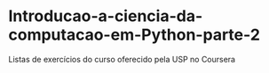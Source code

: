 # Introducao-a-ciencia-da-computacao-em-Python-parte-2
Listas de exercícios do curso oferecido pela USP no Coursera
